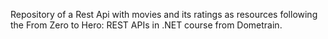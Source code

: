 Repository of a Rest Api with movies and its ratings as resources following the From Zero to Hero: REST APIs in .NET course from Dometrain.
